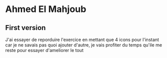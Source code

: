 # Ahmed El Mahjoub

## First version
J'ai essayer de reporduire l'exercice en mettant que 4 icons pour l'instant car je ne savais pas quoi ajouter d'autre,
je vais profiter du temps qu'ile me reste pour essayer d'ameliorer le tout 